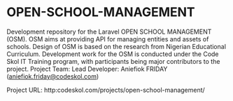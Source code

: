 # OPEN-SCHOOL-MANAGEMENT
Development repository for the Laravel OPEN SCHOOL MANAGEMENT (OSM). OSM aims at providing API for managing entities and assets of schools.
Design of OSM is based on the research from Nigerian Educational Curriculum. 
Development work for the OSM is conducted under the Code Skol IT Training program, with participants being major contributors to the project.
Project Team:
Lead Developer: Aniefiok FRIDAY (aniefiok.friday@codeskol.com)

Project URL:
http:codeskol.com/projects/open-school-management/

